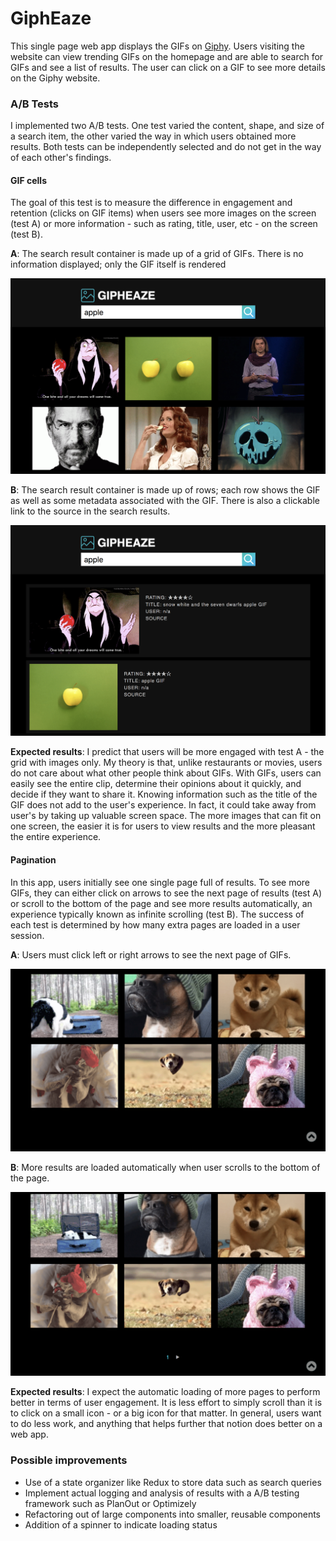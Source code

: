 # GiphEaze

This single page web app displays the GIFs on [Giphy](https://giphy.com/). Users visiting the website can view trending GIFs on the homepage and are able to search for GIFs and see a list of results. The user can click on a GIF to see more details on the Giphy website.

### A/B Tests

I implemented two A/B tests. One test varied the content, shape, and size of a search item, the other varied the way in which users obtained more results. Both tests can be independently selected and do not get in the way of each other's findings.

#### GIF cells

The goal of this test is to measure the difference in engagement and retention (clicks on GIF items) when users see more images on the screen (test A) or more information - such as rating, title, user, etc - on the screen (test B).

**A**: The search result container is made up of a grid of GIFs. There is no information displayed; only the GIF itself is rendered

![GIF cell test A](/static/cell-A.png)

**B**: The search result container is made up of rows; each row shows the GIF as well as some metadata associated with the GIF. There is also a clickable link to the source in the search results.

![GIF cell test B](/static/cell-B.png)

**Expected results**: I predict that users will be more engaged with test A - the grid with images only. My theory is that, unlike restaurants or movies, users do not care about what other people think about GIFs. With GIFs, users can easily see the entire clip, determine their opinions about it quickly, and decide if they want to share it. Knowing information such as the title of the GIF does not add to the user's experience. In fact, it could take away from user's by taking up valuable screen space. The more images that can fit on one screen, the easier it is for users to view results and the more pleasant the entire experience.

#### Pagination

In this app, users initially see one single page full of results. To see more GIFs, they can either click on arrows to see the next page of results (test A) or scroll to the bottom of the page and see more results automatically, an experience typically known as infinite scrolling (test B). The success of each test is determined by how many extra pages are loaded in a user session.

**A**: Users must click left or right arrows to see the next page of GIFs.

![pagination test A](/static/page-A.png)

**B**: More results are loaded automatically when user scrolls to the bottom of the page.

![pagination test B](/static/page-B.png)

**Expected results**: I expect the automatic loading of more pages to perform better in terms of user engagement. It is less effort to simply scroll than it is to click on a small icon - or a big icon for that matter. In general, users want to do less work, and anything that helps further that notion does better on a web app.

### Possible improvements

- Use of a state organizer like Redux to store data such as search queries
- Implement actual logging and analysis of results with a A/B testing framework such as PlanOut or Optimizely
- Refactoring out of large components into smaller, reusable components
- Addition of a spinner to indicate loading status
